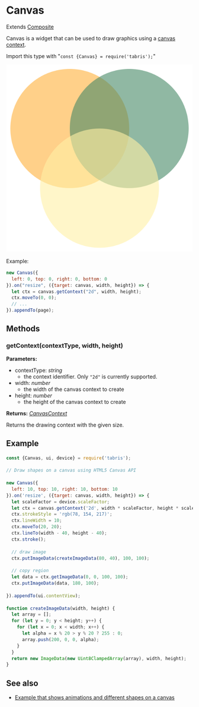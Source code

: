 ---
---
# Canvas

Extends [Composite](Composite.md)

Canvas is a widget that can be used to draw graphics using a [canvas context](./CanvasContext.md).

Import this type with "`const {Canvas} = require('tabris');`"

![Canvas on Android](img/android/Canvas.png)

Example:

```js
new Canvas({
  left: 0, top: 0, right: 0, bottom: 0
}).on("resize", ({target: canvas, width, height}) => {
  let ctx = canvas.getContext("2d", width, height);
  ctx.moveTo(0, 0);
  // ...
}).appendTo(page);
```

## Methods

### getContext(contextType, width, height)


**Parameters:** 

- contextType: *string*
  - the context identifier. Only `"2d"` is currently supported.
- width: *number*
  - the width of the canvas context to create
- height: *number*
  - the height of the canvas context to create

**Returns:** *[CanvasContext](CanvasContext.md)*

Returns the drawing context with the given size.


## Example
```js
const {Canvas, ui, device} = require('tabris');

// Draw shapes on a canvas using HTML5 Canvas API

new Canvas({
  left: 10, top: 10, right: 10, bottom: 10
}).on('resize', ({target: canvas, width, height}) => {
  let scaleFactor = device.scaleFactor;
  let ctx = canvas.getContext('2d', width * scaleFactor, height * scaleFactor);
  ctx.strokeStyle = 'rgb(78, 154, 217)';
  ctx.lineWidth = 10;
  ctx.moveTo(20, 20);
  ctx.lineTo(width - 40, height - 40);
  ctx.stroke();

  // draw image
  ctx.putImageData(createImageData(80, 40), 100, 100);

  // copy region
  let data = ctx.getImageData(0, 0, 100, 100);
  ctx.putImageData(data, 180, 100);

}).appendTo(ui.contentView);

function createImageData(width, height) {
  let array = [];
  for (let y = 0; y < height; y++) {
    for (let x = 0; x < width; x++) {
      let alpha = x % 20 > y % 20 ? 255 : 0;
      array.push(200, 0, 0, alpha);
    }
  }
  return new ImageData(new Uint8ClampedArray(array), width, height);
}
```
## See also

- [Example that shows animations and different shapes on a canvas](https://github.com/eclipsesource/tabris-js/tree/master/examples/canvas)
